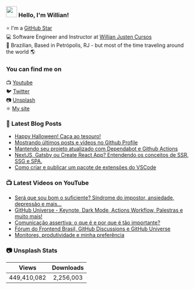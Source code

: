 ### <img src="https://media.giphy.com/media/hvRJCLFzcasrR4ia7z/giphy.gif" width="30px"> Hello, I'm Willian!

⭐ I'm a [GitHub Star](https://stars.github.com/profiles/willianjusten/) <br>
💻 Software Engineer and Instructor at [Willian Justen Cursos](https://willianjusten.com.br/cursos) <br>
🏡 Brazilian, Based in Petrópolis, RJ - but most of the time traveling around the world 🌎

### You can find me on

📺 [Youtube](https://www.youtube.com/WillianJustenCursos/?sub_confirmation=1) <br>
🐦 [Twitter](https://twitter.com/Willian_justen) <br>
📷 [Unsplash](https://unsplash.com/@willianjusten) <br>
⚛️ [My site](https://willianjusten.com.br) <br>

### 📕 Latest Blog Posts

<!-- BLOG:START -->
- [Happy Halloween! Caça ao tesouro!](https://willianjusten.com.br/happy-halloween-caca-ao-tesouro/)
- [Mostrando últimos posts e vídeos no Github Profile](https://willianjusten.com.br/mostrando-ultimos-posts-e-videos-no-github-profile/)
- [Mantendo seu projeto atualizado com Dependabot e Github Actions](https://willianjusten.com.br/mantendo-seu-projeto-atualizado-com-dependabot-e-github-actions/)
- [NextJS, Gatsby ou Create React App? Entendendo os conceitos de SSR, SSG e SPA.](https://willianjusten.com.br/nextjs-gatsby-ou-create-react-app-entendendo-os-conceitos-de-ssr-ssg-e-spa/)
- [Como criar e publicar um pacote de extensões do VSCode](https://willianjusten.com.br/como-criar-e-publicar-um-pacote-de-extensoes-do-vscode/)
<!-- BLOG:END -->

### 📺 Latest Videos on YouTube

<!-- YOUTUBE:START -->
- [Será que sou bom o suficiente? Síndrome do impostor, ansiedade, depressão e mais...](https://www.youtube.com/watch?v=2g181ibXzEM)
- [GitHub Universe - Keynote, Dark Mode, Actions Workflow, Palestras e muito mais!](https://www.youtube.com/watch?v=uYax_6Fu1Xw)
- [Comunicação assertiva: o que é e por que é tão importante?](https://www.youtube.com/watch?v=wRoE7MFvTAU)
- [Fórum do Frontend Brasil, GitHub Discussions e GitHub Universe](https://www.youtube.com/watch?v=PxbG4y15uUM)
- [Monitores, produtividade e minha preferência](https://www.youtube.com/watch?v=3yBOg0Hhmtw)
<!-- YOUTUBE:END -->

### 📷 Unsplash Stats

<!-- UNSPLASH-STATS:START -->
| **Views**         | **Downloads**        |
|:-----------------:|:--------------------:|
|449,410,082   | 2,256,003 |
<!-- UNSPLASH-STATS:END -->
